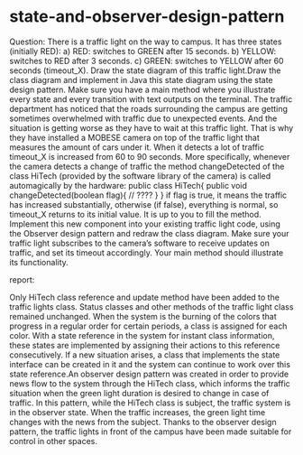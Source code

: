 # state-and-observer-design-pattern


Question:
There is a traffic light on the way to campus. It has three states (initially
RED):
a) RED: switches to GREEN after 15 seconds.
b) YELLOW: switches to RED after 3 seconds.
c) GREEN: switches to YELLOW after 60 seconds (timeout_X).
Draw the state diagram of this traffic light.Draw the class diagram and implement in Java this state diagram using the state design pattern.
Make sure you have a main method where you illustrate every state and every transition with text
outputs on the terminal.
The traffic department has noticed that the roads surrounding the campus are getting sometimes
overwhelmed with traffic due to unexpected events. And the situation is getting worse as they have
to wait at this traffic light. That is why they have installed a MOBESE camera on top of the traffic
light that measures the amount of cars under it. When it detects a lot of traffic timeout_X is
increased from 60 to 90 seconds.
More specifically, whenever the camera detects a change of traffic the method changeDetected of
the class HiTech (provided by the software library of the camera) is called automagically by the
hardware:
public class HiTech{
public void changeDetected(boolean flag){
// ????
}
}
if flag is true, it means the traffic has increased substantially, otherwise (if false), everything is
normal, so timeout_X returns to its initial value. It is up to you to fill the method.
Implement this new component into your existing traffic light code, using the Observer design
pattern and redraw the class diagram. Make sure your traffic light subscribes to the camera’s
software to receive updates on traffic, and set its timeout accordingly. Your main method should
illustrate its functionality.




report:


Only HiTech class reference and update method have been added to the traffic lights class.
Status classes and other methods of the traffic light class remained unchanged.
When the system is the burning of the colors that progress in a regular order for certain periods, a class
is assigned for each color.
With a state reference in the system for instant class information, these states are implemented by
assigning their actions to this reference consecutively.
If a new situation arises, a class that implements the state interface can be created in it and the system
can continue to work over this state reference.An observer design pattern was created in order to provide news flow to the system through the HiTech
class, which informs the traffic situation when the green light duration is desired to change in case of
traffic.
In this pattern, while the HiTech class is subject, the traffic system is in the observer state.
When the traffic increases, the green light time changes with the news from the subject.
Thanks to the observer design pattern, the traffic lights in front of the campus have been made suitable
for control in other spaces.
